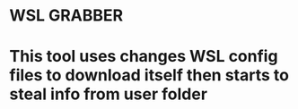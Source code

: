 <h1>WSL GRABBER<h1>
This tool uses changes WSL config files to download itself then starts to steal info from user folder 
